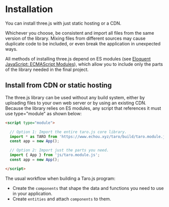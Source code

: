 # Installation
You can install three.js with just static hosting or a CDN.

Whichever you choose, be consistent and import all files from the same version of the library. Mixing files from different sources may cause duplicate code to be included, or even break the application in unexpected ways.

All methods of installing three.js depend on ES modules (see [Eloquent JavaScript: ECMAScript Modules](https://eloquentjavascript.net/10_modules.html#h_hF2FmOVxw7)), which allow you to include only the parts of the library needed in the final project.

## Install from CDN or static hosting
The three.js library can be used without any build system, either by uploading files to your own web server or by using an existing CDN. Because the library relies on ES modules, any script that references it must use type="module" as shown below:

```html
<script type="module">

  // Option 1: Import the entire taro.js core library.
  import * as TARO from 'https://www.echou.xyz/taro/build/taro.module.js';
  const app = new App();

  // Option 2: Import just the parts you need.
  import { App } from 'js/taro.module.js';
  const app = new App();

</script>
```

The usual workflow when building a Taro.js program:
- Create the `components` that shape the data and functions you need to use in your application.
- Create `entities` and attach `components` to them.